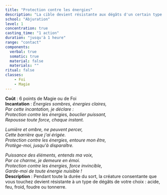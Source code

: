 ```yaml
---
title: "Protection contre les énergies"
description: "La cible devient résistante aux dégâts d'un certain type."
school: "Abjuration"
level: 1
concentration: true
casting_time: "1 action"
duration: "jusqu'à 1 heure"
range: "contact"
components:
  verbal: true
  somatic: true
  material: false
  materials: ""
ritual: false
classes:
    - Foi
    - Magie
---
```

**Coût** : 6 points de Magie ou de Foi  
**Incantation** : *Énergies sombres, énergies claires,*   
*Par cette incantation, je déclare :*   
*Protection contre les énergies, bouclier puissant,*   
*Repousse toute force, chaque instant.*   

*Lumière et ombre, ne peuvent percer,*   
*Cette barrière que j'ai érigée.*   
*Protection contre les énergies, entoure mon être,*    
*Protège-moi, jusqu'à disparaître.*    

*Puissance des éléments, entends ma voix,*   
*Par ce charme, je demeure en émoi.*    
*Protection contre les énergies, force invincible,*   
*Garde-moi de toute énergie nuisible !*    
**Description** : Pendant toute la durée du sort, la créature consentante que vous touchez devient résistante à un type de dégâts de votre choix : acide, feu, froid, foudre ou tonnerre.
